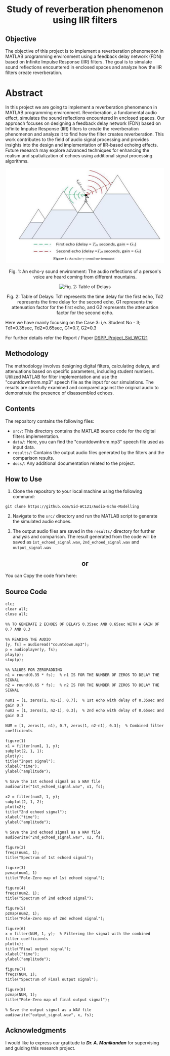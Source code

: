 
<h1 align="center">Study of reverberation phenomenon using IIR filters</h1>
  
## Objective

The objective of this project is to implement a reverberation phenomenon in MATLAB programming environment using a feedback delay network (FDN) based on Infinite Impulse Response (IIR) filters. The goal is to simulate sound reflections encountered in enclosed spaces and analyze how the IIR filters create reverberation.

# Abstract

In this project we are going to implement a reverberation phenomenon in MATLAB programming environment. Reverberation, a fundamental audio effect, simulates the sound reflections encountered in enclosed spaces. Our approach focuses on designing a feedback delay network (FDN) based on Infinite Impulse Response (IIR) filters to create the reverberation phenomenon and analyze it to find how the filter creates reverberation. This work contributes to the field of audio signal processing and provides insights into the design and implementation of IIR-based echoing effects. Future research may explore advanced techniques for enhancing the realism and spatialization of echoes using additional signal processing algorithms.

<p align="center">
  <img src="/img/image.png" alt="Fig. 1: An echo-y sound environment" style="height: 300px; width: 500px;"/>
  <p align="center">Fig. 1: An echo-y sound environment: The audio reflections of a person's voice are heard coming from different mountains.</p>
</p>


<p align="center">
  <img src="/docs/table.png" alt="Fig. 2: Table of Delays" style="height: 400px; width: 600px;"/>
  <p align="center">Fig. 2: Table of Delays: Td1 represents the time delay for the first echo, Td2 represents the time delay for the second echo, G1 represents the attenuation factor for the first echo, and G2 represents the attenuation factor for the second echo.</p>
</p>

Here we have mainly focusing on the Case 3: i,e. Student No - 3; Td1=0.35sec, Td2=0.65sec, G1=0.7, G2=0.3

For further details refer the Report / Paper [DSPP_Project_Sid_WC121](./docs/DSPP_Project_Sid_WC121.pdf)
  
## Methodology

The methodology involves designing digital filters, calculating delays, and attenuations based on specific parameters, including student numbers. Utilized MATLAB for filter implementation and use the "countdownfrom.mp3" speech file as the input for our simulations. The results are carefully examined and compared against the original audio to demonstrate the presence of disassembled echoes.

## Contents

The repository contains the following files:

- `src/`: This directory contains the MATLAB source code for the digital filters implementation.
- `data/`: Here, you can find the "countdownfrom.mp3" speech file used as input data.
- `results/`: Contains the output audio files generated by the filters and the comparison results.
- `docs/`: Any additional documentation related to the project.

## How to Use

1. Clone the repository to your local machine using the following command:
```
git clone https://github.com/Sid-WC121/Audio-Echo-Modelling

```
2. Navigate to the `src/` directory and run the MATLAB script to generate the simulated audio echoes.

3. The output audio files are saved in the `results/` directory for further analysis and comparison. The result generated from the code will be saved as `1st_echoed_signal.wav`, `2nd_echoed_signal.wav` and `output_signal.wav`

<h2 align="center">or</h2>

You can Copy the code from here:

## Source Code

```
clc;
clear all;
close all;

%% TO GENERATE 2 ECHOES OF DELAYS 0.35sec AND 0.65sec WITH A GAIN OF 0.7 AND 0.3

%% READING THE AUDIO
[y, fs] = audioread("countdown.mp3");
p = audioplayer(y, fs);
play(p);
stop(p);

%% VALUES FOR ZEROPADDING
n1 = round(0.35 * fs);  % n1 IS FOR THE NUMBER OF ZEROS TO DELAY THE SIGNAL
n2 = round(0.65 * fs);  % n2 IS FOR THE NUMBER OF ZEROS TO DELAY THE SIGNAL

num1 = [1, zeros(1, n1-1), 0.7];  % 1st echo with delay of 0.35sec and gain 0.7
num2 = [1, zeros(1, n2-1), 0.3];  % 2nd echo with delay of 0.65sec and gain 0.3

NUM = [1, zeros(1, n1), 0.7, zeros(1, n2-n1), 0.3];  % Combined filter coefficients

figure(1)
x1 = filter(num1, 1, y);
subplot(2, 1, 1);
plot(y);
title("Input signal");
xlabel("time");
ylabel("amplitude");

% Save the 1st echoed signal as a WAV file
audiowrite("1st_echoed_signal.wav", x1, fs);

x2 = filter(num2, 1, y);
subplot(2, 1, 2);
plot(x2);
title("2nd echoed signal");
xlabel("time");
ylabel("amplitude");

% Save the 2nd echoed signal as a WAV file
audiowrite("2nd_echoed_signal.wav", x2, fs);

figure(2)
freqz(num1, 1);
title("Spectrum of 1st echoed signal");

figure(3)
pzmap(num1, 1)
title("Pole-Zero map of 1st echoed signal");
 
figure(4)
freqz(num2, 1);
title("Spectrum of 2nd echoed signal");

figure(5)
pzmap(num2, 1);
title("Pole-Zero map of 2nd echoed signal");

figure(6)
x = filter(NUM, 1, y);  % Filtering the signal with the combined filter coefficients
plot(x);
title("Final output signal");
xlabel("time");
ylabel("amplitude");

figure(7)
freqz(NUM, 1);
title("Spectrum of Final output signal");

figure(8)
pzmap(NUM, 1);
title("Pole-Zero map of final output signal");

% Save the output signal as a WAV file
audiowrite("output_signal.wav", x, fs);

```

## Acknowledgments

I would like to express our gratitude to _**Dr. A. Manikandan**_ for supervising and guiding this research project.
